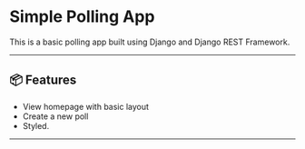# Simple Polling App
This is a basic polling app built using Django and Django REST Framework.

---

## 📦 Features

- View homepage with basic layout
- Create a new poll
- Styled.

---

